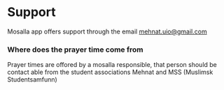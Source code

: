# Support

Mosalla app offers support through the email mehnat.uio@gmail.com

### Where does the prayer time come from
Prayer times are offored by a mosalla responsible, that person should be contact able from the student associations Mehnat and MSS (Muslimsk Studentsamfunn)

